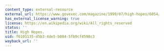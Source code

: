 ```yaml
---
content_type: external-resource
external_url: https://www.govexec.com/magazine/1999/07/high-hopes/6054/
has_external_license_warning: true
license: https://en.wikipedia.org/wiki/All_rights_reserved
status: ''
title: High Hopes.
uid: f6101135-d5b3-4de5-b084-5fb9cf4598c3
wayback_url: ''
---
```

